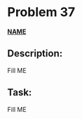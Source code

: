 # Problem 37

[**NAME**](https://projecteuler.net/problem=37)

## Description:
Fill ME

## Task:
Fill ME

